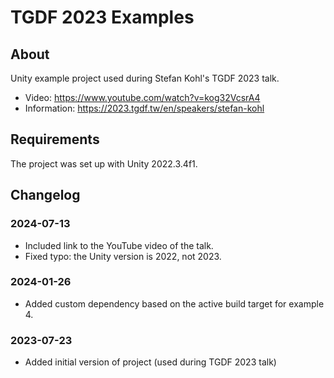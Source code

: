 # TGDF 2023 Examples

## About

Unity example project used during Stefan Kohl's TGDF 2023 talk.

- Video: https://www.youtube.com/watch?v=kog32VcsrA4
- Information: https://2023.tgdf.tw/en/speakers/stefan-kohl

## Requirements

The project was set up with Unity 2022.3.4f1.

## Changelog

### 2024-07-13

- Included link to the YouTube video of the talk.
- Fixed typo: the Unity version is 2022, not 2023.

### 2024-01-26

- Added custom dependency based on the active build target for example 4.

### 2023-07-23

- Added initial version of project (used during TGDF 2023 talk)

